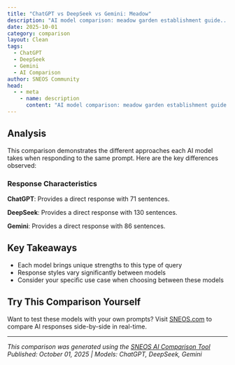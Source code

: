 ```yaml
---
title: "ChatGPT vs DeepSeek vs Gemini: Meadow"
description: "AI model comparison: meadow garden establishment guide..."
date: 2025-10-01
category: comparison
layout: Clean
tags:
  - ChatGPT
  - DeepSeek
  - Gemini
  - AI Comparison
author: SNEOS Community
head:
  - - meta
    - name: description
      content: "AI model comparison: meadow garden establishment guide..."
---
```


<ChatComparison
  title="ChatGPT vs DeepSeek vs Gemini: Meadow"
  prompt="meadow garden establishment guide"
  :responses='{
    "ChatGPT": "Certainly! Here\u0027s a comprehensive Meadow Garden Establishment Guide to help you create a beautiful, thriving meadow garden that supports biodiversity and adds natural beauty to your landscape.\n\n---\n\n## Meadow Garden Establishment Guide\n\n### 1. Planning Your Meadow Garden\n\n**a. Site Selection**  \n- Choose a sunny location (6\u002B hours of direct sunlight daily) for most wildflowers and grasses.  \n- Ensure good drainage; meadows don\u2019t thrive in standing water.  \n- Consider soil type: Meadows can grow in a variety of soils but often prefer well-drained, moderately fertile soil.\n\n**b. Size and Shape**  \n- Determine the area size based on your property and how much maintenance you are prepared to do.  \n- Natural, irregular shapes blend better with the environment.\n\n**c. Goals and Style**  \n- Decide if you want a formal, informal, native-only, or wildflower meadow.  \n- Consider pollinator support, wildlife habitat, cut flowers, or aesthetic appeal.\n\n---\n\n### 2. Site Preparation\n\n**a. Remove Existing Vegetation**  \n- Mow existing grass or vegetation low and remove clippings.  \n- For heavily vegetated sites, consider sheet mulching (black plastic or cardboard to kill vegetation).  \n- Alternately, herbicide treatment (glyphosate) can be used carefully to clear the site.\n\n**b. Soil Preparation**  \n- Test soil pH and fertility (optional but recommended).  \n- Soil disturbance should be minimal to preserve seedbank and microbes.  \n- Lightly till or rake soil surface to create a good seedbed.\n\n---\n\n### 3. Selecting Plants and Seeds\n\n**a. Choose Native Species**  \n- Native wildflowers and grasses adapted to your region perform best and support local wildlife.  \n- Mix of perennials and annuals for continual bloom.\n\n**b. Seed Mix Composition**  \n- Aim for a mix of 60-80% grasses and 20-40% wildflowers.  \n- Include species with staggered bloom times for season-long interest.\n\n**c. Purchase Quality Seed**  \n- Buy fresh seed from reputable suppliers.  \n- Verify purity and germination rates.\n\n---\n\n### 4. Seeding Your Meadow\n\n**a. Timing**  \n- Sow seeds in early spring or fall depending on your region\u2019s climate.\n\n**b. Seeding Rate**  \n- Follow seed supplier recommendations, typically 1-5 lbs per 1,000 sq. ft.\n\n**c. Seed Distribution**  \n- Mix seeds with sand or vermiculite for even distribution.  \n- Sow by hand or use a seed spreader.  \n\n**d. Covering Seeds**  \n- Lightly rake to cover seeds with 1/8 to 1/4 inch of soil.  \n- Avoid burying seeds too deep.\n\n**e. Rolling or Pressing**  \n- Use a roller or press the seedbed to ensure good seed-to-soil contact.\n\n---\n\n### 5. Maintenance During Establishment\n\n**a. Watering**  \n- Keep soil moist through germination (may need watering if dry).\n\n**b. Mowing**  \n- Mow to 4-6 inches before plants flower to reduce weeds in the first year.  \n- Remove clippings to prevent nutrient buildup and thatch.\n\n**c. Weed Control**  \n- Manually remove invasive or aggressive weeds.  \n- Avoid herbicides unless very targeted.\n\n---\n\n### 6. Long-Term Maintenance\n\n**a. Annual Mowing**  \n- Mow once annually in late fall or early spring to 4\u20136 inches to rejuvenate plants.\n\n**b. Weed Management**  \n- Remove invasive plants as they appear.\n\n**c. Overseeding**  \n- Every 3-5 years, overseed bare areas to maintain diversity.\n\n**d. Avoid Fertilization**  \n- Meadows thrive on low fertility soils; fertilization encourages grasses over wildflowers.\n\n---\n\n### 7. Additional Tips\n\n- **Wildlife Habitat:** Include plants that provide nectar, seeds, and shelter for pollinators and birds.  \n- **Paths:** Create walkways to enjoy the meadow without trampling plants.  \n- **Educational Signage:** Inform visitors about the importance of meadow habitats.\n\n---\n\nIf you provide your location or climate zone, I can help customize plant recommendations! Would you like that?\n\n---\n\nFeel free to ask if you want details on specific meadow seed mixes, native species lists, or any other aspect.",
    "DeepSeek": "Of course! Here is a comprehensive guide to establishing a beautiful and ecologically vibrant meadow garden, whether you\u0027re starting from lawn, a weedy patch, or bare soil.\n\n### **The Philosophy of a Meadow Garden**\nA meadow garden is a managed, naturalistic planting of primarily native grasses and flowering perennials (forbs). It\u2019s not a \u0022no-mow lawn\u0022 or a neglected patch of weeds. It\u2019s a dynamic, low-maintenance ecosystem that provides immense benefits:\n*   **Biodiversity:** Provides crucial habitat and food for pollinators, birds, and beneficial insects.\n*   **Water Conservation:** Deep roots reduce or eliminate the need for watering once established.\n*   **Low Maintenance:** No mowing, fertilizing, or chemical applications needed after the first year or two.\n*   **Beauty:** A living tapestry that changes with the seasons.\n\n---\n\n### **Step 1: Planning \u0026 Design**\n\n**1. Site Assessment:**\n*   **Sunlight:** This is the most critical factor. Most meadow plants require **full sun (6\u002B hours of direct sun)**.\n*   **Soil Type \u0026 Drainage:** Is your soil sandy (drains fast), clay (holds water), or loam (ideal)? Most meadow plants prefer well-drained soil. Observe how water behaves after a rain.\n*   **Size \u0026 Shape:** Start small if you\u0027re new. A 10\u0027 x 10\u0027 or 15\u0027 x 25\u0027 plot is manageable. Define the edges clearly.\n\n**2. Goal Setting:**\n*   **Aesthetic:** Do you want a soft, grassy look or a bold, flowery display?\n*   **Ecological:** Are you focused on butterflies, bees, or bird seed?\n*   **Functional:** Is it a buffer strip, a replacement for a hard-to-mow slope, or a focal point?\n\n**3. Plant Selection (The Fun Part!):**\nA successful meadow has a matrix of grasses that provide structure, and flowering perennials (forbs) that provide color and nectar.\n\n*   **Native Grasses (The Matrix):** These form the backbone.\n    *   ***Cool Season:*** Grow in spring/fall. (e.g., *Festuca spp.* - Fescues)\n    *   ***Warm Season:*** Grow in summer, excellent for heat/drought. (e.g., *Schizachyrium scoparium* - Little Bluestem, *Sporobolus heterolepis* - Prairie Dropseed, *Bouteloua gracilis* - Blue Grama)\n*   **Flowering Perennials - Forbs (The Color):** Choose a mix for blooms from spring to fall.\n    *   **Spring:** *Echinacea pallida* (Pale Purple Coneflower), *Baptisia australis* (Blue False Indigo), *Penstemon digitalis* (Beardtongue)\n    *   **Summer:** *Echinacea purpurea* (Purple Coneflower), *Monarda fistulosa* (Wild Bergamot), *Rudbeckia hirta* (Black-eyed Susan), *Asclepias tuberosa* (Butterfly Weed)\n    *   **Fall:** *Solidago spp.* (Goldenrod), *Symphyotrichum spp.* (Asters), *Helianthus spp.* (Sunflowers)\n*   **Regionality is Key!** Always choose plants native to your specific region. They are adapted to your climate and support local wildlife. **Consult your state\u0027s Native Plant Society or a local nursery specializing in natives.**\n\n---\n\n### **Step 2: Site Preparation (The Most Critical Step)**\n\nPoor preparation leads to a weedy, frustrating mess. **This cannot be overstated.**\n\n**Method A: Smothering / Solarization (No-Till, Organic)**\n*   **Best for:** Converting lawn or a weedy area.\n*   **Process:**\n    1.  Mow or cut the existing vegetation as short as possible.\n    2.  **Wet the area thoroughly.**\n    3.  Cover it with an opaque barrier: overlapping cardboard or 6-10 sheets of newspaper. Eliminate all light.\n    4.  Cover the cardboard/newspaper with a 3-6 inch layer of weed-free mulch (e.g., shredded wood, leaves, straw).\n*   **Timeline:** Start in spring for a fall planting, or in fall for a spring planting. This process takes **3-6 months** to kill the existing vegetation and its seeds.\n\n**Method B: Cultivation (Tilling)**\n*   **Best for:** Bare soil or areas with very aggressive weeds like Bermuda grass (which may still come back).\n*   **Process:**\n    1.  Till the soil to a depth of a few inches to uproot existing plants.\n    2.  Let the area sit for 1-2 weeks. Water lightly to encourage weed seeds to germinate.\n    3.  Till or hoe lightly again to kill these new seedlings.\n    4.  Repeat this \u0022stale seed bed\u0022 technique 2-3 times to deplete the weed seed bank.\n*   **Caution:** Tilling can bring dormant weed seeds to the surface.\n\n**Method C: Chemical (Herbicide)**\n*   **A last resort** for extremely persistent invasive weeds (e.g., Japanese Knotweed, Johnson Grass).\n*   Use a non-selective herbicide like glyphosate according to label directions. This is often the only effective method for certain invasives.\n\n---\n\n### **Step 3: Planting \u0026 Seeding**\n\n**Option 1: Seeding (Most Cost-Effective for Large Areas)**\n*   **Timing:** **Dormant Seeding** (late fall/early winter) is often best. Seeds lay dormant and germinate naturally in spring. **Early Spring** is also an option after the last frost.\n*   **Seed Mix:** Buy from a reputable native seed supplier. Ensure it has a high percentage of your desired species and low \u0022crop\u0022 or \u0022inert\u0022 filler.\n*   **Process:**\n    1.  Do NOT amend the soil with fertilizer. Meadow plants thrive in lean soil.\n    2.  Mix seeds with a damp, inert carrier like sand or vermiculite to ensure even distribution.\n    3.  Broadcast seeds evenly by hand or with a spreader.\n    4.  **Press seeds into the soil.** Do not bury them deeply. Most native seeds need light to germinate. Use a lawn roller, or simply walk over the entire area to ensure good seed-to-soil contact.\n    5.  **Lightly mulch** with a weed-free straw or compost to retain moisture and protect seeds.\n\n**Option 2: Plugs (Small Plants) - Higher Success, Faster Results**\n*   **Best for:** Smaller gardens, adding specific plants to a seeded area, or ensuring a high success rate.\n*   **Timing:** Spring or early fall, when temperatures are mild.\n*   **Process:**\n    1.  Layout your plants while still in their pots according to your design.\n    2.  Plant on a grid or in drifts. A good density is 1 plug per 1-2 square feet.\n    3.  Water each plug thoroughly after planting.\n\n**Option 3: Combination Approach**\nThis is highly effective. **Seed the matrix grasses** and then **interplant with plugs** of slower-growing, key flowering species to ensure they establish.\n\n---\n\n### **Step 4: First-Year Management (The Establishment Phase)**\n\n**This is where most people fail. Patience and diligent weeding are essential.**\n\n*   **Watering:** Keep the soil consistently moist (not soggy) until seeds germinate and seedlings are a few inches tall. After that, gradually reduce watering to encourage deep roots. Plugs will need regular water for their first season.\n*   **Weeding:** You must be able to identify desired seedlings from weeds. Weeds grow faster. **Hand-pull weeds diligently** while they are small, being careful not to disturb new seedlings.\n*   **Mowing:** For seeded meadows, mow the entire area to a height of **4-6 inches** 2-3 times during the first growing season. This helps control fast-growing annual weeds and allows light to reach the slower-growing perennial seedlings.\n*   **Patience:** A meadow planted from seed will look sparse and weedy in Year 1. This is normal. The plants are building their root systems below ground.\n\n---\n\n### **Step 5: Long-Term Stewardship**\n\n*   **Year 2 Onward:** Your meadow will begin to fill in and flower. Water only during extreme droughts.\n*   **Weeding:** Continue to spot-pull invasive weeds.\n*   **Mowing / Cutting Back:** The main maintenance task. **Once a year, in late winter or early spring (before new growth starts)**, cut the entire meadow down to 4-8 inches. Use a string trimmer, scythe, or even a lawn mower on its highest setting.\n    *   **Why?** It removes old growth, allows light to reach new sprouts, and mimics the natural disturbance of grazing or fire that native meadows evolved with.\n*   **Leave the cuttings** in place for a few weeks to allow insects to emerge, then rake them off to prevent them from smothering new growth (optional, but good for soil health if left as a thin layer).\n\n### **Common Pitfalls to Avoid**\n\n1.  **Skipping Site Prep:** This is the #1 reason for failure.\n2.  **Using Non-Native \u0022Meadow in a Can\u0022 Mixes:** These often contain aggressive annuals or non-native species that don\u0027t provide ecological benefits and may become invasive.\n3.  **Overwatering \u0026 Fertilizing:** This only encourages weeds. Meadow",
    "Gemini": "## Meadow Garden Establishment Guide: From Dream to Blooming Reality\n\nCreating a meadow garden is a rewarding endeavor that brings a touch of natural beauty and biodiversity to your landscape. However, successful establishment requires careful planning, preparation, and patience. This guide outlines the key steps to transform your vision into a vibrant, thriving meadow.\n\n**I. Planning \u0026 Site Assessment:**\n\n*   **Define Your Goals:** What do you want to achieve with your meadow? (e.g., Attract pollinators, create a low-maintenance landscape, enhance aesthetics, provide habitat for wildlife). This will influence your plant selection.\n*   **Sunlight:** Most meadow plants need at least 6-8 hours of direct sunlight per day.  Assess the amount of sun your site receives throughout the day and year.\n*   **Soil Type \u0026 Drainage:** Meadow plants generally prefer well-drained soil. Determine your soil type (sandy, loamy, clay) and drainage characteristics.  Conduct a soil test for pH and nutrient levels.\n*   **Existing Vegetation:**  Identify existing plants, especially weeds.  Aggressive weeds will need to be controlled before planting.\n*   **Size \u0026 Shape:** Decide on the size and shape of your meadow. Consider the scale of your landscape and how the meadow will integrate with existing features.\n*   **Budget:** Factor in costs for site preparation, seed or plant purchase, tools, and ongoing maintenance.\n*   **Climate:** Choose plants appropriate for your hardiness zone and local climate conditions.\n\n**II. Plant Selection:**\n\n*   **Native Species are Key:** Prioritize native plants that are adapted to your local environment and provide the most benefit to native wildlife.\n*   **Consider Bloom Time:** Select a mix of plants that bloom at different times throughout the growing season to provide continuous color and nectar/pollen sources.\n*   **Height \u0026 Texture:** Incorporate plants with varying heights and textures to create visual interest.\n*   **Pollinator Preferences:** Choose plants known to attract specific pollinators, such as butterflies, bees, or hummingbirds.\n*   **Avoid Aggressive Spreaders:** Research the growth habits of plants to avoid those that spread aggressively and can outcompete other species.\n*   **Seed Mix or Plugs:**\n    *   **Seed Mixes:** Offer a diverse and cost-effective option for large areas.  Ensure the mix is formulated for your region and soil type.\n    *   **Plugs/Plants:** Provide a faster establishment and better control over plant placement, but are more expensive.\n\n**Examples of Common Meadow Plants:** (These are examples, choose native species specific to your region)\n\n*   **Grasses:** Little Bluestem (Schizachyrium scoparium), Switchgrass (Panicum virgatum), Side-oats Grama (Bouteloua curtipendula)\n*   **Wildflowers:** Black-Eyed Susan (Rudbeckia hirta), Purple Coneflower (Echinacea purpurea), New England Aster (Symphyotrichum novae-angliae), Butterfly Milkweed (Asclepias tuberosa), Goldenrod (Solidago species), Coreopsis (Coreopsis species)\n\n**III. Site Preparation:**\n\n*   **Timing is Crucial:** Ideally, prepare the site in the late summer/early fall or early spring, depending on your planting method and climate.\n*   **Weed Control is Paramount:** This is the most critical step!\n    *   **Smothering:** Cover the area with black plastic or cardboard for several months to kill existing vegetation.  This is a slow but effective method.\n    *   **Herbicide Application:** Use a broad-spectrum herbicide (glyphosate) to kill existing vegetation. Follow all label instructions carefully.  Multiple applications may be needed. Consider organic alternatives if desired, but they often require more effort.\n    *   **Tilling:** Can be used to disrupt weed seed banks, but may also bring dormant weed seeds to the surface. Tilling is often followed by a period of fallowing and repeated weed control.\n    *   **Solarization:** Cover the area with clear plastic during the hottest part of the summer to \u0022bake\u0022 the soil and kill weeds.\n*   **Soil Amendment (If Necessary):** Based on your soil test results, amend the soil as needed.  Avoid over-fertilizing, as this can encourage weed growth.  Consider adding compost to improve drainage and fertility in poor soils.\n*   **Firm the Soil:** After preparing the soil, lightly compact it with a roller or by walking over it. This creates a firm seedbed.\n\n**IV. Planting:**\n\n*   **Timing:**\n    *   **Seed:**\n        *   **Fall Planting:** Mimics natural seed dispersal and allows for winter stratification (cold treatment) which improves germination.\n        *   **Early Spring Planting:** Allows seedlings to establish before the heat of summer.\n    *   **Plugs/Plants:** Plant in spring or fall when temperatures are moderate and soil moisture is adequate.\n*   **Seeding:**\n    *   **Broadcast Seeding:**  Mix seeds with a carrier such as sand or sawdust to ensure even distribution. Scatter the mixture evenly over the prepared soil.\n    *   **Drill Seeding:** Use a seed drill to plant seeds at a specific depth. This method is more precise and efficient, but requires specialized equipment.\n    *   **Rake Lightly:**  Gently rake the seeds into the soil to ensure good seed-to-soil contact.\n    *   **Water Gently:**  Water the newly seeded area lightly to settle the soil and encourage germination.\n*   **Planting Plugs/Plants:**\n    *   **Dig Holes:** Dig holes slightly larger than the root ball of each plant.\n    *   **Plant at Proper Depth:**  Plant the plugs/plants at the same depth they were growing in their containers.\n    *   **Water Thoroughly:**  Water immediately after planting to settle the soil and hydrate the roots.\n*   **Mulching (Optional):** Apply a thin layer of straw or other organic mulch to help retain moisture and suppress weed growth. Be careful not to smother the seeds.\n\n**V. Establishment \u0026 Maintenance:**\n\n*   **Watering:** Water regularly during the first few weeks to keep the soil consistently moist.  Once established, meadow plants are generally drought-tolerant.\n*   **Weed Control:**  Regular weeding is essential during the first year to prevent weeds from outcompeting the desired plants. Hand-pulling weeds is the most effective method.\n*   **Mowing (First Year):**  Mow the meadow to a height of 4-6 inches 2-3 times during the first year to control weeds and encourage branching. This should be done *before* the desired plants set seed.\n*   **Mowing (Subsequent Years):**  Mow the meadow once a year, typically in late fall or early spring, after the seed heads have matured and dispersed their seeds.  Leave some standing vegetation for overwintering habitat for insects and other wildlife.\n*   **Controlled Burning (Optional):**  In some areas, controlled burns can be used to manage meadows and promote native plant growth. Consult with local experts before conducting a controlled burn.\n*   **Monitor \u0026 Adjust:** Regularly monitor the meadow for signs of pests, diseases, or invasive species. Adjust your management practices as needed.\n*   **Overseeding:** If desired plants are not establishing well, consider overseeding with additional seeds in subsequent years.\n\n**VI. Important Considerations:**\n\n*   **Local Regulations:** Check local regulations regarding mowing height and weed control before establishing a meadow.\n*   **Patience:**  Meadow establishment takes time. Don\u0027t be discouraged if the meadow doesn\u0027t look perfect in the first year.  It will continue to develop and improve over time.\n*   **Learning Resources:** Consult with local native plant societies, extension offices, or experienced meadow gardeners for advice and guidance specific to your region.\n*   **Enjoy the Process:** Creating a meadow garden is a journey. Enjoy the process of watching your meadow come to life and the benefits it brings to your landscape and the environment.\n\n**This guide provides a general framework for establishing a meadow garden. Remember to adapt these guidelines to your specific site conditions, climate, and personal preferences. With careful planning and consistent effort, you can create a beautiful and thriving meadow that will provide years of enjoyment.**\n"
  }'
  published-date="18:35"
/>

## Analysis

This comparison demonstrates the different approaches each AI model takes when responding to the same prompt. Here are the key differences observed:

### Response Characteristics

**ChatGPT**: Provides a direct response with 71 sentences. 

**DeepSeek**: Provides a direct response with 130 sentences. 

**Gemini**: Provides a direct response with 86 sentences. 

## Key Takeaways

- Each model brings unique strengths to this type of query
- Response styles vary significantly between models
- Consider your specific use case when choosing between these models

## Try This Comparison Yourself

Want to test these models with your own prompts? Visit [SNEOS.com](https://sneos.com) to compare AI responses side-by-side in real-time.

---

*This comparison was generated using the [SNEOS AI Comparison Tool](https://sneos.com)*
*Published: October 01, 2025 | Models: ChatGPT, DeepSeek, Gemini*
